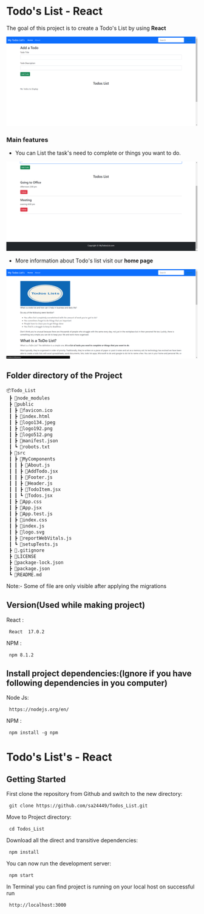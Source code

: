 # Todo's List - React

The goal of this project is to create a Todo's List by using **React**

![Default Home view](Readme_files/Home_page.png)

### Main features

* You can List  the task's  need to complete or things you want to do.

![Default Home view](Readme_files/Added_todo's.png)

* More information about Todo's list visit our **home page** 

![Default Home view](Readme_files/About.png)

## Folder directory of the Project
```              
📦Todo_List
 ┣ 📂node_modules 
 ┣ 📂public
 ┃ ┣ 📜favicon.ico
 ┃ ┣ 📜index.html
 ┃ ┣ 📜logo134.jpeg
 ┃ ┣ 📜logo192.png
 ┃ ┣ 📜logo512.png
 ┃ ┣ 📜manifest.json
 ┃ ┗ 📜robots.txt
 ┣ 📂src
 ┃ ┣ 📂MyComponents
 ┃ ┃ ┣ 📜About.js
 ┃ ┃ ┣ 📜AddTodo.jsx
 ┃ ┃ ┣ 📜Footer.js
 ┃ ┃ ┣ 📜Header.js
 ┃ ┃ ┣ 📜TodoItem.jsx
 ┃ ┃ ┗ 📜Todos.jsx
 ┃ ┣ 📜App.css
 ┃ ┣ 📜App.jsx
 ┃ ┣ 📜App.test.js
 ┃ ┣ 📜index.css
 ┃ ┣ 📜index.js
 ┃ ┣ 📜logo.svg
 ┃ ┣ 📜reportWebVitals.js
 ┃ ┗ 📜setupTests.js
 ┣ 📜.gitignore
 ┣ 📜LICENSE
 ┣ 📜package-lock.json
 ┣ 📜package.json
 ┗ 📜README.md
```
Note:- Some of  file are only visible after  applying the migrations
           


## Version(**Used while making project**) 

React :
     
     React  17.0.2
     
     
NPM :
   
     npm 8.1.2
     
   
## Install project dependencies:(**Ignore if you have following dependencies in you computer**)

Node Js:
     
     https://nodejs.org/en/
     
     
NPM :
   
     npm install -g npm
        

# Todo's List's - React

## Getting Started

First clone the repository from Github and switch to the new directory:

     git clone https://github.com/sa24449/Todos_List.git
     

Move to Project directory:

     cd Todos_List
     
    
Download all the direct and transitive dependencies:

     npm install
    

You can now run the development server:

     npm start
     

In Terminal you can find project is running on your local host on successful run  
   
     http://localhost:3000
